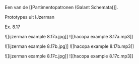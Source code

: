 Een van de [[Partimentopatronen (Galant Schemata)]].

Prototypes uit IJzerman

Ex. 8.17


![[ijzerman example 8.17a.jpg]]
![[hacopa example 8.17a.mp3]]

![[ijzerman example 8.17b.jpg]]
![[hacopa example 8.17b.mp3]]

![[ijzerman example 8.17c.jpg]]
![[hacopa example 8.17c.mp3]]
